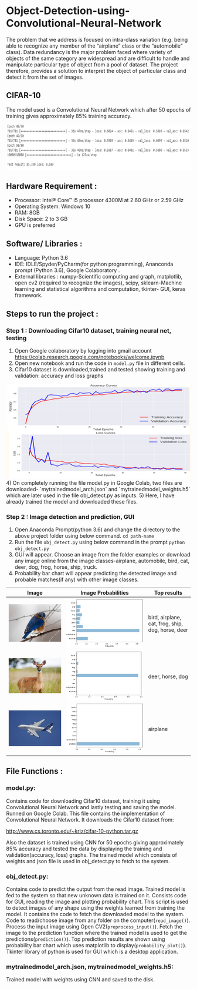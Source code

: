 # Object-Detection-using-Convolutional-Neural-Network

The problem that we address is focused on intra-class variation (e.g. being able to
recognize any member of the “airplane” class or the “automobile” class). Data redundancy is the major problem
faced where variety of objects of the same category are widespread and are difficult to handle and
manipulate particular type of object from a pool of dataset. The project therefore, provides a solution to
interpret the object of particular class and detect it from the set of images.

## CIFAR-10
The model used is a Convolutional Neural Network which after 50 epochs of training gives approximately 85% training accuracy.

<img src="sample/testresult.png">

## Hardware Requirement : 
*	Processor: Intel® Core™ i5 processor 4300M at 2.60 GHz or 2.59 GHz 
*	Operating System: Windows 10 
*	RAM: 8GB 
*	Disk Space: 2 to 3 GB 
*	GPU is preferred 

## Software/ Libraries :
*	Language: Python 3.6 
*	IDE: IDLE/Spyder/PyCharm(for python programming), Ananconda prompt (Python 3.6), Google Colaboratory .
*	External libraries : numpy-Scientific computing and graph, matplotlib, open cv2 (required to recognize the images), scipy, sklearn-Machine learning and statistical algorithms and computation, tkinter- GUI, keras framework.

## Steps to run the project :

### Step 1 : Downloading Cifar10 dataset, training neural net, testing
1) Open Google colaboratory by logging into gmail account
https://colab.research.google.com/notebooks/welcome.ipynb
2) Open new notebook and run the code in `model.py` file in different cells.
3) Cifar10 dataset is downloaded,trained and tested showing training and validation: accuracy and loss graphs
<img src="sample/acc_graph.png">
4) On completely running the file model.py in Google Colab, two files are downloaded- `mytrainedmodel_arch.json` and `mytrainedmodel_weights.h5` which are later used in the file obj_detect.py as inputs.
5) Here, I have already trained the model and downloaded these files.

### Step 2 : Image detection and prediction, GUI
1) Open Anaconda Prompt(python 3.6) and change the directory to the above project folder using below command.  `cd path-name`
2) Run the file `obj_detect.py` using below command in the prompt `python obj_detect.py`
3) GUI will appear. Choose an image from the folder examples or download any image online from the image classes-airplane, automobile, bird, cat, deer, dog, frog, horse, ship, truck.
4) Probability bar chart will appear predicting the detected image and probable matches(if any) with other image classes.

| Image                                       | Image Probabilities                | Top results                                      |
|---------------------------------------------|------------------------------------|--------------------------------------------------|
|<img src="sample/download (8).jpg">          |<img src="sample/plot5.png">        | bird, airplane, cat, frog, ship, dog, horse, deer|
|<img src="sample/animal-1367182__340.jpg">   |<img src="sample/plot6.png">        | deer, horse, dog                                 |
|<img src="sample/airplane.jpg">              |<img src="sample/plot7.png">        | airplane                                         |

## File Functions :

### model.py:
Contains code for downloading Cifar10 dataset, training it using Convolutional Neural Network and lastly testing and saving the model. Runned on Google Colab. This file contains the implementation of Convolutional Neural Network. It downloads the Cifar10 dataset from:

http://www.cs.toronto.edu/~kriz/cifar-10-python.tar.gz

Also the dataset is trained using CNN for 50 epochs giving approximately 85% accuracy and tested the data by displaying the training and validation(accuracy, loss) graphs. The trained model which consists of weights and json file is used in obj_detect.py to fetch to the system.
	
### obj_detect.py:
Contains code to predict the output from the read image. Trained model is fed to the system so that new unknown data is trained on it. Consists code for GUI, reading the image and plotting probability chart. This script is used to detect images of any shape using the weights learned from training the model. It contains the code to fetch the downloaded model to the system. Code to read/choose image from any folder on the computer(`read_image()`). Process the input image using Open CV2(`preprocess_input()`). Fetch the image to the prediction function where the trained model is used to get the predictions(`prediction()`). Top prediction results are shown using probability bar chart which uses matplotlib to display(`probability_plot()`). Tkinter library of python is used for GUI which is a desktop application.
	
### mytrainedmodel_arch.json, mytrainedmodel_weights.h5: 
Trained model with weights using CNN and saved to the disk.
